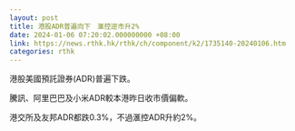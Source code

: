 ```yaml
---
layout: post
title: 港股ADR普遍向下　滙控逆市升2%
date: 2024-01-06 07:20:02.000000000 +08:00
link: https://news.rthk.hk/rthk/ch/component/k2/1735140-20240106.htm
categories: rthk
---
```


港股美國預託證券(ADR)普遍下跌。

騰訊、阿里巴巴及小米ADR較本港昨日收市價偏軟。

港交所及友邦ADR都跌0.3%，不過滙控ADR升約2%。
